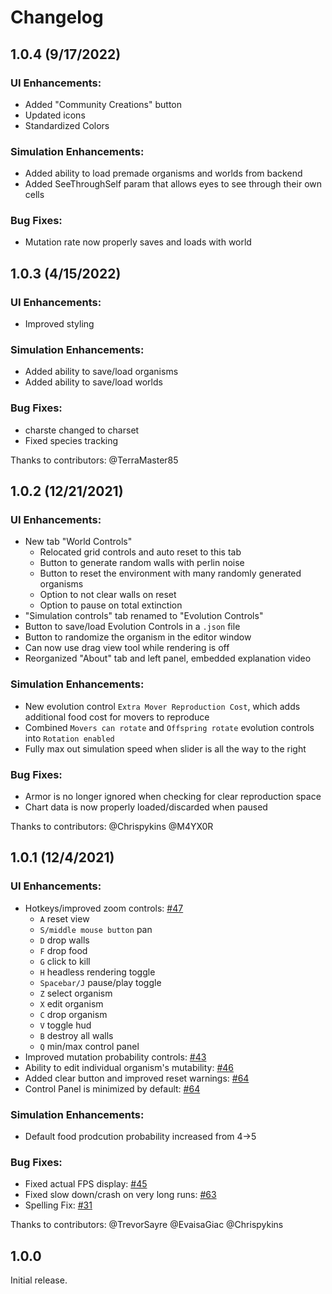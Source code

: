 # Changelog

## 1.0.4 (9/17/2022)

### UI Enhancements:
- Added "Community Creations" button
- Updated icons
- Standardized Colors

### Simulation Enhancements:
- Added ability to load premade organisms and worlds from backend
- Added SeeThroughSelf param that allows eyes to see through their own cells

### Bug Fixes:
- Mutation rate now properly saves and loads with world


## 1.0.3 (4/15/2022)

### UI Enhancements:
- Improved styling

### Simulation Enhancements:
- Added ability to save/load organisms
- Added ability to save/load worlds

### Bug Fixes:
- charste changed to charset
- Fixed species tracking


Thanks to contributors: @TerraMaster85

## 1.0.2 (12/21/2021)

### UI Enhancements:
- New tab "World Controls"
    - Relocated grid controls and auto reset to this tab
    - Button to generate random walls with perlin noise
    - Button to reset the environment with many randomly generated organisms
    - Option to not clear walls on reset
    - Option to pause on total extinction
- "Simulation controls" tab renamed to "Evolution Controls"
- Button to save/load Evolution Controls in a `.json` file
- Button to randomize the organism in the editor window
- Can now use drag view tool while rendering is off
- Reorganized "About" tab and left panel, embedded explanation video

### Simulation Enhancements:
- New evolution control `Extra Mover Reproduction Cost`, which adds additional food cost for movers to reproduce
- Combined `Movers can rotate` and `Offspring rotate` evolution controls into `Rotation enabled`
- Fully max out simulation speed when slider is all the way to the right

### Bug Fixes:
- Armor is no longer ignored when checking for clear reproduction space
- Chart data is now properly loaded/discarded when paused


Thanks to contributors: @Chrispykins @M4YX0R

## 1.0.1 (12/4/2021)

### UI Enhancements:
- Hotkeys/improved zoom controls: [#47](https://github.com/MaxRobinsonTheGreat/LifeEngine/pull/47)
  - `A` reset view
  - `S/middle mouse button` pan
  - `D` drop walls
  - `F` drop food
  - `G` click to kill
  - `H` headless rendering toggle
  - `Spacebar/J` pause/play toggle
  - `Z` select organism
  - `X` edit organism
  - `C` drop organism
  - `V` toggle hud
  - `B` destroy all walls
  - `Q` min/max control panel
- Improved mutation probability controls: [#43](https://github.com/MaxRobinsonTheGreat/LifeEngine/pull/43)
- Ability to edit individual organism's mutability: [#46](https://github.com/MaxRobinsonTheGreat/LifeEngine/pull/46)
- Added clear button and improved reset warnings: [#64](https://github.com/MaxRobinsonTheGreat/LifeEngine/pull/64)
- Control Panel is minimized by default: [#64](https://github.com/MaxRobinsonTheGreat/LifeEngine/pull/64)

### Simulation Enhancements:
- Default food prodcution probability increased from 4->5

### Bug Fixes:
- Fixed actual FPS display: [#45](https://github.com/MaxRobinsonTheGreat/LifeEngine/pull/45)
- Fixed slow down/crash on very long runs: [#63](https://github.com/MaxRobinsonTheGreat/LifeEngine/pull/63)
- Spelling Fix: [#31](https://github.com/MaxRobinsonTheGreat/LifeEngine/pull/31)


Thanks to contributors: @TrevorSayre @EvaisaGiac @Chrispykins

## 1.0.0
Initial release.
